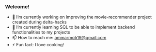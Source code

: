 ### Welcome!

- 🔭 I’m currently working on improving the movie-recommender project created during delta-hacks
- 🌱 I’m currently learning SQL to be able to implement backend functionalities to my projects
- 📫 How to reach me: ammarmo519@gmail.com
- ⚡ Fun fact: I love cooking!

